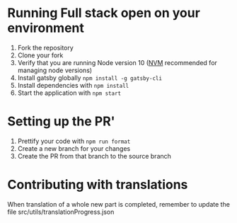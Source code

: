 # Running Full stack open on your environment

1. Fork the repository
2. Clone your fork
3. Verify that you are running Node version 10 ([NVM](https://github.com/nvm-sh/nvm) recommended for managing node versions)
5. Install gatsby globally `npm install -g gatsby-cli`
4. Install dependencies with `npm install`
5. Start the application with `npm start`

# Setting up the PR'

1. Prettify your code with `npm run format`
2. Create a new branch for your changes
3. Create the PR from that branch to the source branch

# Contributing with translations
When translation of a whole new part is completed, remember to update the file src/utils/translationProgress.json